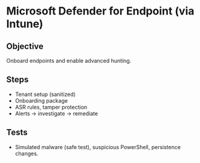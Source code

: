 # Microsoft Defender for Endpoint (via Intune)

## Objective
Onboard endpoints and enable advanced hunting.

## Steps
- Tenant setup (sanitized)
- Onboarding package
- ASR rules, tamper protection
- Alerts → investigate → remediate

## Tests
- Simulated malware (safe test), suspicious PowerShell, persistence changes.
